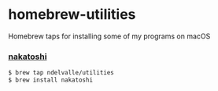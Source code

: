 # homebrew-utilities

Homebrew taps for installing some of my programs on macOS

### [nakatoshi](https://github.com/ndelvalle/nakatoshi)

```bash
$ brew tap ndelvalle/utilities
$ brew install nakatoshi
```
